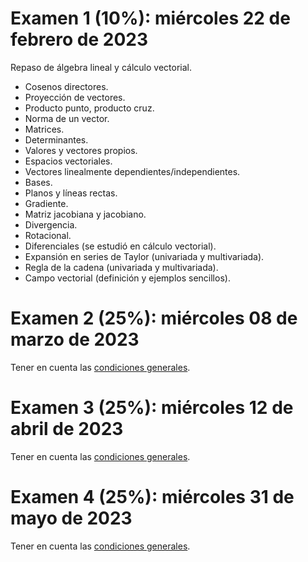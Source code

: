 # Examen 1 (10%): miércoles 22 de febrero de 2023 

Repaso de álgebra lineal y cálculo vectorial.
- Cosenos directores.
- Proyección de vectores.
- Producto punto, producto cruz.
- Norma de un vector.
- Matrices.
- Determinantes.
- Valores y vectores propios.
- Espacios vectoriales.
- Vectores linealmente dependientes/independientes.
- Bases.
- Planos y líneas rectas.
- Gradiente.
- Matriz jacobiana y jacobiano.
- Divergencia.
- Rotacional.
- Diferenciales (se estudió en cálculo vectorial).
- Expansión en series de Taylor (univariada y multivariada).
- Regla de la cadena (univariada y multivariada).
- Campo vectorial (definición y ejemplos sencillos).

# Examen 2 (25%): miércoles 08 de marzo de 2023
Tener en cuenta las [condiciones generales](/docs/cronograma_2023-1s.md#sobre-la-evaluación).

# Examen 3 (25%): miércoles 12 de abril de 2023
Tener en cuenta las [condiciones generales](/docs/cronograma_2023-1s.md#sobre-la-evaluación).

# Examen 4 (25%): miércoles 31 de mayo de 2023
Tener en cuenta las [condiciones generales](/docs/cronograma_2023-1s.md#sobre-la-evaluación).
